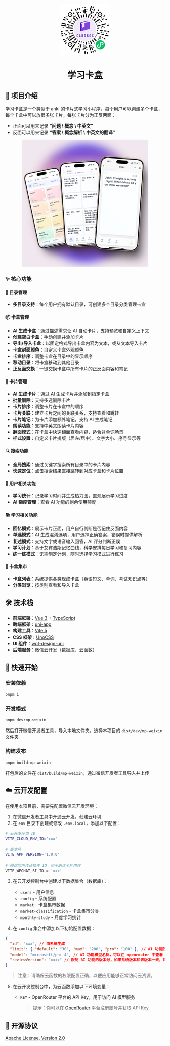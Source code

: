 <p align="center">
  <img width="160" src="./images/miniprogram.png">
</p>

<h1 align="center">学习卡盒</h1>

## 📝 项目介绍

学习卡盒是一个类似于 anki 的卡片式学习小程序，每个用户可以创建多个卡盒，每个卡盒中可以放很多张卡片，每张卡片分为正反两面：

- 正面可以用来记录 **“问题 \ 概念 \ 中英文”**
- 反面可以用来记录 **“答案 \ 概念解析 \ 中英文的翻译”**

<p align="center">
  <img width="400" src="./images/cards.png">
</p>

### ✨ 核心功能

#### 📁 目录管理

- **多目录支持**：每个用户拥有默认目录，可创建多个目录分类管理卡盒

#### 📦 卡盒管理

- **AI 生成卡盒**：通过描述需求让 AI 自动卡片，支持预览和自定义上下文
- **创建空白卡盒**：手动创建并添加卡片
- **导出/导入卡盒**：以固定格式导出卡盒内容为文本，或从文本导入卡片
- **卡盒封面颜色**：自定义卡盒外观颜色
- **卡盒排序**：调整卡盒在目录中的显示顺序
- **移动目录**：将卡盒移动到其他目录
- **正反面交换**：一键交换卡盒中所有卡片的正反面内容和笔记

#### 📝 卡片管理

- **AI 生成卡片**：通过 AI 生成卡片并添加到指定卡盒
- **批量删除**：支持多选删除卡片
- **卡片排序**：调整卡片在卡盒中的顺序
- **卡片关联**：建立卡片之间的关联关系，支持查看和跳转
- **卡片笔记**：为卡片添加额外笔记，支持 AI 生成笔记
- **朗读功能**：支持中英文朗读卡片内容
- **翻面模式**：在卡盒中快速翻面查看内容，适合背单词场景
- **样式设置**：自定义卡片排版（居左/居中）、文字大小、序号显示等

#### 🔍 搜索功能

- **全局搜索**：通过关键字搜索所有目录中的卡片内容
- **快速定位**：点击搜索结果直接跳转到对应卡盒和卡片位置

#### 👤 用户相关功能

- **学习统计**：记录学习时间并生成热力图，直观展示学习进度
- **AI 额度管理**：查看 AI 功能的剩余使用额度

#### 📚 学习相关功能

- **回忆模式**：展示卡片正面，用户自行判断是否记住反面内容
- **单选模式**：AI 生成混淆选项，用户选择正确答案，错误时提供解析
- **复述模式**：支持文字或语音输入回答，AI 评分判断正误
- **学习计划**：基于艾宾浩斯记忆曲线，科学安排每日学习和复习内容
- **练一练模式**：无需制定计划，随时选择学习模式进行练习

#### 🏪 卡盒集市

- **卡盒列表**：系统提供各类现成卡盒（英语短文、单词、考试知识点等）
- **分类浏览**：按类别查看和导入卡盒

## 🛠️ 技术栈

- **前端框架**：[Vue 3](https://v3.vuejs.org/) + [TypeScript](https://www.typescriptlang.org/)
- **跨端框架**：[uni-app](https://uniapp.dcloud.io/)
- **构建工具**：[Vite 5](https://vitejs.dev/)
- **CSS 框架**：[UnoCSS](https://github.com/unocss/unocss)
- **UI 组件**：[wot-design-uni](https://github.com/Moonofweisheng/wot-desig-uni)
- **后端服务**：微信云开发（数据库、云函数）

## 🚀 快速开始

### 安装依赖

```bash
pnpm i
```

### 开发模式

```bash
pnpm dev:mp-weixin
```

然后打开微信开发者工具，导入本地文件夹，选择本项目的 `dist/dev/mp-weixin` 文件夹

### 构建发布

```bash
pnpm build:mp-weixin
```

打包后的文件在 `dist/build/mp-weixin`，通过微信开发者工具导入并上传

## ☁️ 云开发配置

在使用本项目前，需要先配置微信云开发环境：

1. 在微信开发者工具中开通云开发，创建云环境
2. 在 `env` 目录下创建或修改 `.env.local`，添加以下配置：

```bash
# 云开发环境 ID
VITE_CLOUD_ENV_ID='xxx'

# 版本号
VITE_APP_VERSION='1.0.0'

# 微信同声传译插件 ID，用于朗读卡片内容
VITE_WECHAT_SI_ID = 'xxx'
```

3. 在云开发控制台中创建以下数据集合（数据库）：

   - `users` - 用户信息
   - `config` - 系统配置
   - `market` - 卡盒集市数据
   - `market-classification` - 卡盒集市分类
   - `monthly-study` - 月度学习统计

4. 在 `config` 集合中添加以下初始配置数据：

```json
{
  "id": "xxx", // 由系统生成
  "limit": { "default": "30", "max": "200", "pro": "100" }, // AI 功能限制
  "model": "microsoft/phi-4", // AI 功能模型名称，可以在 openrouter 中查看
  "reviewVersion": "xxxx" // 限制 AI 功能的版本号，如果系统版本和该版本一致，则无法使用 AI 功能
}
```

> 注意：请确保云函数的权限配置正确，以便应用能够正常访问云资源。

5. 在云开发控制台中，为云函数添加以下环境变量：

   - `KEY` - OpenRouter 平台的 API Key，用于访问 AI 模型服务
     > 提示：你可以在 [OpenRouter](https://openrouter.ai/) 平台注册账号并获取 API Key

## 📄 开源协议

[Apache License, Version 2.0](https://opensource.org/license/apache-2-0)
